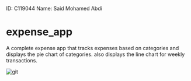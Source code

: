 ID: C119044
Name: Said Mohamed Abdi
# expense_app
A complete expense app that tracks expenses based on categories and displays the pie chart of categories.
also displays the line chart for weekly transactions.

![git](https://user-images.githubusercontent.com/107571523/196019545-ae6e07a7-f805-42fc-ae54-e4eca9ff011a.jpg)
